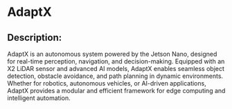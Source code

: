 # AdaptX

## Description:

AdaptX is an autonomous system powered by the Jetson Nano, designed for real-time perception, navigation, and decision-making. Equipped with an X2 LiDAR sensor and advanced AI models, AdaptX enables seamless object detection, obstacle avoidance, and path planning in dynamic environments. Whether for robotics, autonomous vehicles, or AI-driven applications, AdaptX provides a modular and efficient framework for edge computing and intelligent automation.
